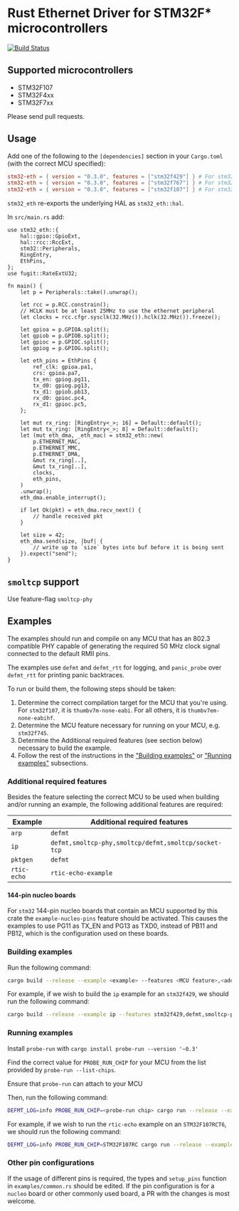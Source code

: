 # Rust Ethernet Driver for STM32F* microcontrollers

[![Build Status](https://travis-ci.org/stm32-rs/stm32-eth.svg?branch=master)](https://travis-ci.org/stm32-rs/stm32-eth)

## Supported microcontrollers

* STM32F107
* STM32F4xx
* STM32F7xx

Please send pull requests.

## Usage

Add one of the following to the `[dependencies]` section in your `Cargo.toml` (with the correct MCU specified):

```toml
stm32-eth = { version = "0.3.0", features = ["stm32f429"] } # For stm32f4xx-like MCUs
stm32-eth = { version = "0.3.0", features = ["stm32f767"] } # For stm32f7xx-like MCUs
stm32-eth = { version = "0.3.0", features = ["stm32f107"] } # For stm32f107
```

`stm32_eth` re-exports the underlying HAL as `stm32_eth::hal`.

In `src/main.rs` add:

```rust,no_run
use stm32_eth::{
    hal::gpio::GpioExt,
    hal::rcc::RccExt,
    stm32::Peripherals,
    RingEntry,
    EthPins,
};
use fugit::RateExtU32;

fn main() {
    let p = Peripherals::take().unwrap();

    let rcc = p.RCC.constrain();
    // HCLK must be at least 25MHz to use the ethernet peripheral
    let clocks = rcc.cfgr.sysclk(32.MHz()).hclk(32.MHz()).freeze();

    let gpioa = p.GPIOA.split();
    let gpiob = p.GPIOB.split();
    let gpioc = p.GPIOC.split();
    let gpiog = p.GPIOG.split();

    let eth_pins = EthPins {
        ref_clk: gpioa.pa1,
        crs: gpioa.pa7,
        tx_en: gpiog.pg11,
        tx_d0: gpiog.pg13,
        tx_d1: gpiob.pb13,
        rx_d0: gpioc.pc4,
        rx_d1: gpioc.pc5,
    };

    let mut rx_ring: [RingEntry<_>; 16] = Default::default();
    let mut tx_ring: [RingEntry<_>; 8] = Default::default();
    let (mut eth_dma, _eth_mac) = stm32_eth::new(
        p.ETHERNET_MAC,
        p.ETHERNET_MMC,
        p.ETHERNET_DMA,
        &mut rx_ring[..],
        &mut tx_ring[..],
        clocks,
        eth_pins,
    )
    .unwrap();
    eth_dma.enable_interrupt();

    if let Ok(pkt) = eth_dma.recv_next() {
        // handle received pkt
    }

    let size = 42;
    eth_dma.send(size, |buf| {
        // write up to `size` bytes into buf before it is being sent
    }).expect("send");
}
```


## `smoltcp` support

Use feature-flag `smoltcp-phy`

## Examples

The examples should run and compile on any MCU that has an 802.3 compatible PHY capable of generating the required 50 MHz clock signal connected to the default RMII pins.

The examples use `defmt` and `defmt_rtt` for logging, and `panic_probe` over `defmt_rtt` for printing panic backtraces.

To run or build them, the following steps should be taken:

1. Determine the correct compilation target for the MCU that you're using. For `stm32f107`, it is `thumbv7m-none-eabi`. For all others, it is `thumbv7em-none-eabihf`.
2. Determine the MCU feature necessary for running on your MCU, e.g. `stm32f745`.
3. Determine the Additional required features (see section below) necessary to build the example.
4. Follow the rest of the instructions in the ["Building examples"](#building-examples) or ["Running examples"](#running-examples) subsections.

### Additional required features

Besides the feature selecting the correct MCU to be used when building and/or running an example, the following additional features are required:

| Example       | Additional required features                         |
| ------------- | ---------------------------------------------------- |
| `arp`         | `defmt`                                              |
| `ip`          | `defmt,smoltcp-phy,smoltcp/defmt,smoltcp/socket-tcp` |
| `pktgen`      | `defmt`                                              |
| `rtic-echo`   | `rtic-echo-example`                                  |

#### 144-pin nucleo boards

For `stm32` 144-pin nucleo boards that contain an MCU supported by this crate the `example-nucleo-pins` feature should be activated. This causes the examples to use PG11 as TX_EN and PG13 as TXD0, instead of PB11 and PB12, which is the configuration used on these boards.

### Building examples
Run the following command:
```bash
cargo build --release --example <example> --features <MCU feature>,<additional required features> --target <MCU compilation target>
```

For example, if we wish to build the `ip` example for an `stm32f429`, we should run the following command:

```bash
cargo build --release --example ip --features stm32f429,defmt,smoltcp-phy,smoltcp/defmt,smoltcp/socket-tcp --target thumbv7em-none-eabihf
```

### Running examples
Install `probe-run` with `cargo install probe-run --version '~0.3'`

Find the correct value for `PROBE_RUN_CHIP` for your MCU from the list provided by `probe-run --list-chips`.

Ensure that `probe-run` can attach to your MCU

Then, run the following command:
```bash
DEFMT_LOG=info PROBE_RUN_CHIP=<probe-run chip> cargo run --release --example <example> --features <MCU feature>,<additional required features> --target <MCU compilation target>
```

For example, if we wish to run the `rtic-echo` example on an `STM32F107RCT6`, we should run the following command:

```bash
DEFMT_LOG=info PROBE_RUN_CHIP=STM32F107RC cargo run --release --example rtic-echo --features stm32f107,rtic-echo-example --target thumbv7m-none-eabi
```

### Other pin configurations

If the usage of different pins is required, the types and `setup_pins` function in `examples/common.rs` should be edited. If the pin configuration is for a `nucleo` board or other commonly used board, a PR with the changes is most welcome.
